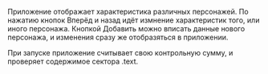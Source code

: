 Приложение отображает характеристика различных персонажей.
По нажатию кнопок Вперёд и назад идёт измнение характеристик того, или иного персонажа.
Кнопкой Добавить можно вписать данные нового персонажа, и изменения сразу же отобразяться в приложении.

При запуске приложение считывает свою контрольную сумму, и проверяет содержимое сектора .text.
